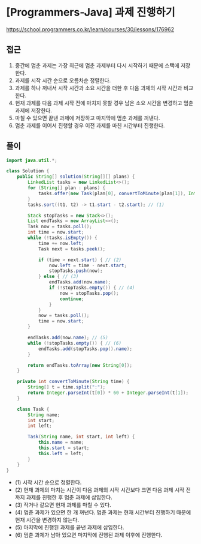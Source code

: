 [Programmers-Java] 과제 진행하기
=
<https://school.programmers.co.kr/learn/courses/30/lessons/176962>


접근
--


1. 중간에 멈춘 과제는 가장 최근에 멈춘 과제부터 다시 시작하기 때문에 스택에 저장한다.
2. 과제를 시작 시간 순으로 오름차순 정렬한다.
3. 과제를 하나 꺼내서 시작 시간과 소요 시간을 더한 후 다음 과제의 시작 시간과 비교한다.
4. 현재 과제를 다음 과제 시작 전에 마치지 못할 경우 남은 소요 시간을 변경하고 멈춘 과제에 저장한다.
5. 마칠 수 있으면 끝낸 과제에 저장하고 마지막에 멈춘 과제를 꺼낸다.
6. 멈춘 과제를 이어서 진행할 경우 이전 과제를 마친 시간부터 진행한다.


풀이
--



```java
import java.util.*;

class Solution {
    public String[] solution(String[][] plans) {
        LinkedList tasks = new LinkedList<>();
        for (String[] plan : plans) {
            tasks.offer(new Task(plan[0], convertToMinute(plan[1]), Integer.parseInt(plan[2])));
        }
        tasks.sort((t1, t2) -> t1.start - t2.start); // (1)

        Stack stopTasks = new Stack<>();
        List endTasks = new ArrayList<>();
        Task now = tasks.poll();
        int time = now.start;
        while (!tasks.isEmpty()) {
            time += now.left;
            Task next = tasks.peek();

            if (time > next.start) { // (2)
                now.left = time - next.start;
                stopTasks.push(now);
            } else { // (3)
                endTasks.add(now.name);
                if (!stopTasks.empty()) { // (4)
                    now = stopTasks.pop();
                    continue;
                }
            }
            now = tasks.poll();
            time = now.start;
        }

        endTasks.add(now.name); // (5)
        while (!stopTasks.empty()) { // (6)
            endTasks.add(stopTasks.pop().name);
        }

        return endTasks.toArray(new String[0]);
    }

    private int convertToMinute(String time) {
        String[] t = time.split(":");
        return Integer.parseInt(t[0]) * 60 + Integer.parseInt(t[1]);
    }

    class Task {
        String name;
        int start;
        int left;

        Task(String name, int start, int left) {
            this.name = name;
            this.start = start;
            this.left = left;
        }
    }
}
```


* (1\) 시작 시간 순으로 정렬한다.
* (2\) 현재 과제의 마치는 시간이 다음 과제의 시작 시간보다 크면 다음 과제 시작 전까지 과제를 진행한 후 멈춘 과제에 삽입한다.
* (3\) 작거나 같으면 현재 과제를 마칠 수 있다.
* (4\) 멈춘 과제가 있으면 한 개 꺼낸다. 멈춘 과제는 현재 시간부터 진행하기 때문에 현재 시간을 변경하지 않는다.
* (5\) 마지막에 진행된 과제를 끝낸 과제에 삽입한다.
* (6\) 멈춘 과제가 남아 있으면 마지막에 진행된 과제 이후에 진행한다.
